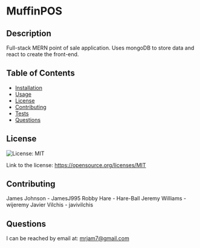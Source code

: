 # MuffinPOS

## Description
Full-stack MERN point of sale application. Uses mongoDB to store data and react to create the front-end.

## Table of Contents
- [Installation](#installation)
- [Usage](#usage)
- [License](#license)
- [Contributing](#Contributing)
- [Tests](#tests)
- [Questions](#questions)

## License

![License: MIT](https://img.shields.io/badge/License-MIT-yellow.svg)

Link to the license: https://opensource.org/licenses/MIT


## Contributing
James Johnson - JamesJ995
Robby Hare - Hare-Ball
Jeremy Williams - wijeremy
Javier Vilchis - javivilchis


## Questions
I can be reached by email at: mrjam7@gmail.com

